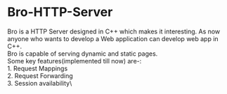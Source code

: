 # Bro-HTTP-Server
Bro is a HTTP Server designed in C++ which makes it interesting. As now anyone who wants to develop a Web application can develop web app in C++.\
Bro is capable of serving dynamic and static pages.\
Some key features(implemented till now) are-:\
    1. Request Mappings\
    2. Request Forwarding\
    3. Session availability\

